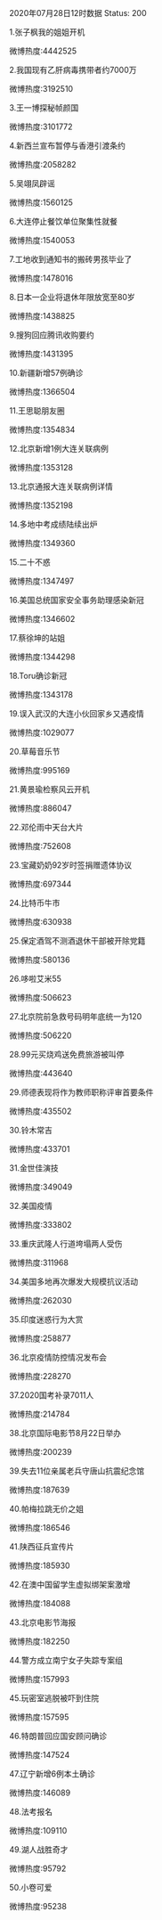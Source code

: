 2020年07月28日12时数据
Status: 200

1.张子枫我的姐姐开机

微博热度:4442525

2.我国现有乙肝病毒携带者约7000万

微博热度:3192510

3.王一博探秘帧颜国

微博热度:3101772

4.新西兰宣布暂停与香港引渡条约

微博热度:2058282

5.吴翊凤辟谣

微博热度:1560125

6.大连停止餐饮单位聚集性就餐

微博热度:1540053

7.工地收到通知书的搬砖男孩毕业了

微博热度:1478016

8.日本一企业将退休年限放宽至80岁

微博热度:1438825

9.搜狗回应腾讯收购要约

微博热度:1431395

10.新疆新增57例确诊

微博热度:1366504

11.王思聪朋友圈

微博热度:1354834

12.北京新增1例大连关联病例

微博热度:1353128

13.北京通报大连关联病例详情

微博热度:1352198

14.多地中考成绩陆续出炉

微博热度:1349360

15.二十不惑

微博热度:1347497

16.美国总统国家安全事务助理感染新冠

微博热度:1346602

17.蔡徐坤的站姐

微博热度:1344298

18.Toru确诊新冠

微博热度:1343178

19.误入武汉的大连小伙回家乡又遇疫情

微博热度:1029077

20.草莓音乐节

微博热度:995169

21.黄景瑜检察风云开机

微博热度:886047

22.邓伦雨中天台大片

微博热度:752608

23.宝藏奶奶92岁时签捐赠遗体协议

微博热度:697344

24.比特币牛市

微博热度:630938

25.保定酒驾不测酒退休干部被开除党籍

微博热度:580136

26.哆啦艾米55

微博热度:506623

27.北京院前急救号码明年底统一为120

微博热度:506220

28.99元买烧鸡送免费旅游被叫停

微博热度:443640

29.师德表现将作为教师职称评审首要条件

微博热度:435502

30.铃木常吉

微博热度:433701

31.金世佳演技

微博热度:349049

32.美国疫情

微博热度:333802

33.重庆武隆人行道垮塌两人受伤

微博热度:311968

34.美国多地再次爆发大规模抗议活动

微博热度:262030

35.印度迷惑行为大赏

微博热度:258877

36.北京疫情防控情况发布会

微博热度:228270

37.2020国考补录7011人

微博热度:214784

38.北京国际电影节8月22日举办

微博热度:200239

39.失去11位亲属老兵守唐山抗震纪念馆

微博热度:187639

40.帕梅拉跳无价之姐

微博热度:186546

41.陕西征兵宣传片

微博热度:185930

42.在澳中国留学生虚拟绑架案激增

微博热度:184088

43.北京电影节海报

微博热度:182250

44.警方成立南宁女子失踪专案组

微博热度:157993

45.玩密室逃脱被吓到住院

微博热度:157595

46.特朗普回应国安顾问确诊

微博热度:147524

47.辽宁新增6例本土确诊

微博热度:146089

48.法考报名

微博热度:109110

49.湖人战胜奇才

微博热度:95792

50.小卷可爱

微博热度:95238

